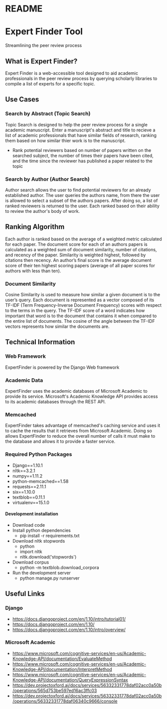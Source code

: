 # README #

# Expert Finder Tool #
Streamlining the peer review process

## What is Expert Finder? ##
Expert Finder is a web-accessible tool designed to aid academic 
professionals in the peer review process by querying scholarly libraries 
to compile a list of experts for a specific topic.

## Use Cases ##
### Search by Abstract (Topic Search) ###
Topic Search is designed to help the peer review process for a single academic manuscript. Enter a manuscript's abstract and title to recieve a list of academic professionals that have similar fields of research, ranking them based on how similar thier work is to the manuscript. 
* Rank potential reviewers based on number of papers written on the searched subject,
    the number of times their papers have been cited,
    and the time since the reviewer has published a paper related to the topic

### Search by Author (Author Search) ###
Author search allows the user to find potential reviewers for an already established author. The user queries the authors name, from there the user is allowed to select a subset of the authors papers. After doing so, a list of ranked reviewers is returned to the user. Each ranked based on their ability to review the author's body of work.

## Ranking Algorithm ##
Each author is ranked based on the average of a weighted metric calculated for each paper. The document score for each of an authors papers is calculated as a weighted sum of document similarity, number of citations, and recency of the paper. Similarity is weighted highest, followed by citations then recency. An author’s final score is the average document score of their ten highest scoring papers (average of all paper scores for authors with less than ten).

### Document Similarity ###
Cosine Similarity is used to measure how similar a given document is to the user’s query. Each document is represented as a vector composed of its TF-IDF (Term Frequency-Inverse Document Frequency) scores with respect to the terms in the query. The TF-IDF score of a word indicates how important that word is to the document that contains it when compared to the entire list of documents. The cosine of the angle between the TF-IDF vectors represents how similar the documents are. 

## Technical Information ##
### Web Framework ###
ExpertFinder is powered by the Django Web framework

### Academic Data ###
ExpertFinder uses the academic databases of Microsoft Academic to provide its service. Microsoft's Academic Knowledge API provides access to its academic databases through the REST API. 

### Memcached ###
ExpertFinder takes advantage of memcached's caching service and uses it to cache the results that it retrieves from Microsoft Academic. Doing so allows ExpertFinder to reduce the overall number of calls it must make to the database and allows it to provide a faster service.

### Required Python Packages ###
* Django==1.10.1
* nltk==3.2.1
* numpy==1.11.2
* python-memcached==1.58
* requests==2.11.1
* six==1.10.0
* textblob==0.11.1
* virtualenv==15.1.0 


#### Development installation ####
* Download code
* Install python dependencies
    * pip install -r requirements.txt
* Download nltk stopwords
	* python
	* import nltk
	* nltk.download('stopwords')
* Download corpus
	* python -m textblob.download_corpora
* Run the development server
	* python manage.py runserver

## Useful Links ##

### Django ###
* https://docs.djangoproject.com/en/1.10/intro/tutorial01/
* https://docs.djangoproject.com/en/1.10/
* https://docs.djangoproject.com/en/1.10/intro/overview/

### Microsoft Academic ###
* https://www.microsoft.com/cognitive-services/en-us/Academic-Knowledge-API/documentation/EvaluateMethod
* https://www.microsoft.com/cognitive-services/en-us/Academic-Knowledge-API/documentation/InterpretMethod
* https://www.microsoft.com/cognitive-services/en-us/Academic-Knowledge-API/documentation/QueryExpressionSyntax
* https://dev.projectoxford.ai/docs/services/56332331778daf02acc0a50b/operations/565d753be597ed16ac3ffc03
* https://dev.projectoxford.ai/docs/services/56332331778daf02acc0a50b/operations/56332331778daf06340c9666/console